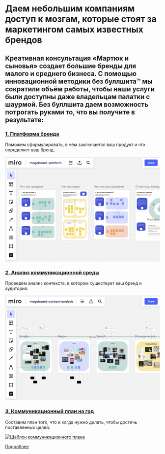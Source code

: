 # Даем небольшим компаниям доступ к мозгам, которые стоят за маркетингом самых известных брендов

## Креативная консультация «Мартюк и сыновья» создает большие бренды для малого и среднего бизнеса. С помощью инновационной методики без буллшита™ мы сократили объём работы, чтобы наши услуги были доступны даже владельцам палатки с шаурмой. Без буллшита даем возможность потрогать руками то, что вы получите в результате:

### [1. Платформа бренда](https://miro.com/app/board/uXjVKDkDrP8=/?share_link_id=854957872958)
Поможем сформулировать, в чём заключается ваш продукт и что определяет ваш бренд.

[![Шаблон платформы бренда](/../../img/megaboard-1.png)](https://miro.com/app/board/uXjVKDkDrP8=/?share_link_id=854957872958)

### [2. Анализ коммуникационной среды](https://miro.com/app/board/uXjVKJdCk5Q=/?share_link_id=723205133163)
Проведём анализ контекста, в котором существует ваш бренд и аудитория.

[![Шаблон конкурентного анализа](/../../img/megaboard-2.png)](https://miro.com/app/board/uXjVKJdCk5Q=/?share_link_id=723205133163)

### [3. Коммуникационный план на год](https://miro.com/app/board/uXjVKRiyqsI=/?share_link_id=306221683197)
Составим план того, что и когда нужно делать, чтобы достичь поставленных целей.

[![Шаблон коммуникационного плана](/../../img/megaboard-3.png)](https://miro.com/app/board/uXjVKRiyqsI=/?share_link_id=306221683197)

[Подробнее](more)